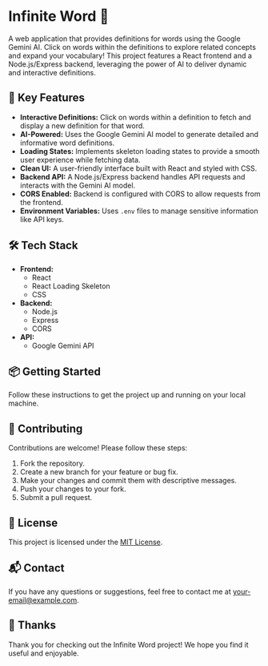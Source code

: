 # Infinite Word 📖

A web application that provides definitions for words using the Google Gemini AI. Click on words within the definitions to explore related concepts and expand your vocabulary! This project features a React frontend and a Node.js/Express backend, leveraging the power of AI to deliver dynamic and interactive definitions.

## 🚀 Key Features

*   **Interactive Definitions:** Click on words within a definition to fetch and display a new definition for that word.
*   **AI-Powered:** Uses the Google Gemini AI model to generate detailed and informative word definitions.
*   **Loading States:** Implements skeleton loading states to provide a smooth user experience while fetching data.
*   **Clean UI:** A user-friendly interface built with React and styled with CSS.
*   **Backend API:** A Node.js/Express backend handles API requests and interacts with the Gemini AI model.
*   **CORS Enabled:** Backend is configured with CORS to allow requests from the frontend.
*   **Environment Variables:** Uses `.env` files to manage sensitive information like API keys.

## 🛠️ Tech Stack

*   **Frontend:**
    *   React
    *   React Loading Skeleton
    *   CSS
*   **Backend:**
    *   Node.js
    *   Express
    *   CORS
*   **API:**
    *   Google Gemini API

## 📦 Getting Started

Follow these instructions to get the project up and running on your local machine.

## 🤝 Contributing

Contributions are welcome! Please follow these steps:

1.  Fork the repository.
2.  Create a new branch for your feature or bug fix.
3.  Make your changes and commit them with descriptive messages.
4.  Push your changes to your fork.
5.  Submit a pull request.

## 📝 License

This project is licensed under the [MIT License](LICENSE).

## 📬 Contact

If you have any questions or suggestions, feel free to contact me at [your-email@example.com](jrkokatam.09@gmail.com).

## 💖 Thanks

Thank you for checking out the Infinite Word project! We hope you find it useful and enjoyable.

